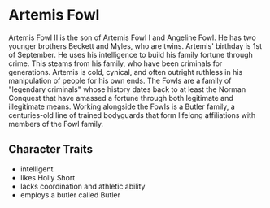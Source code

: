 # Artemis Fowl

Artemis Fowl II is the son of Artemis Fowl I and Angeline Fowl. He has two younger brothers Beckett and Myles, who are twins. 
Artemis' birthday is 1st of September. He uses his intelligence to build his family fortune through crime. This steams from
his family, who have been criminals for generations. Artemis is cold, cynical, and often outright ruthless in his manipulation 
of people for his own ends. The Fowls are a family of "legendary criminals" whose history dates back to at least the Norman
Conquest that have amassed a fortune through both legitimate and illegitimate means. Working alongside the Fowls is a Butler
family, a centuries-old line of trained bodyguards that form lifelong affiliations with members of the Fowl family.

## Character Traits

* intelligent
* likes Holly Short
* lacks coordination and athletic ability
* employs a butler called Butler